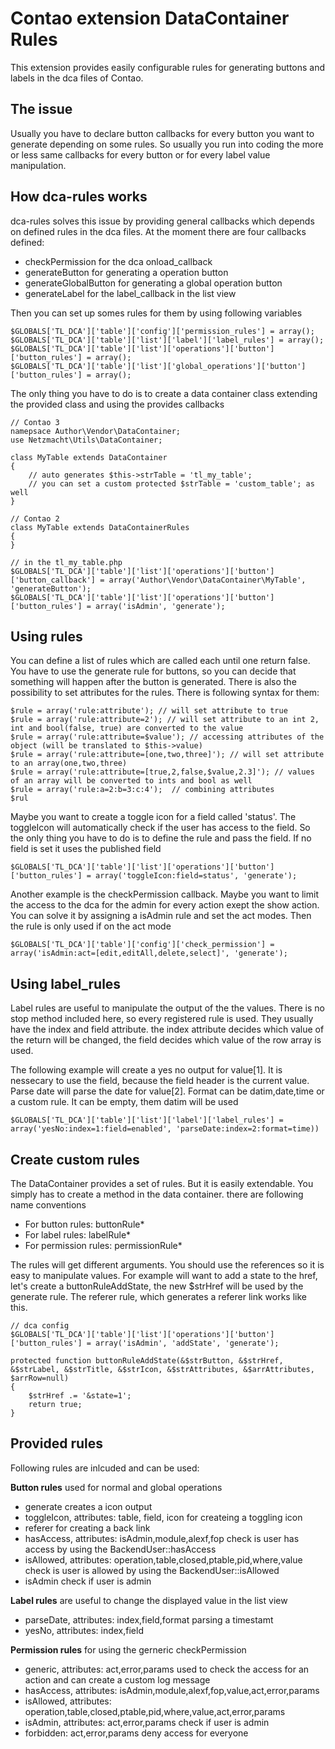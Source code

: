 Contao extension DataContainer Rules
=========

This extension provides easily configurable rules for generating buttons and labels in the dca files of Contao.

The issue
--------

Usually you have to declare button callbacks for every button you want to generate depending on some rules. 
So usually you run into coding the more or less same callbacks for every button or for every label value
manipulation.

How dca-rules works
--------

dca-rules solves this issue by providing general callbacks which depends on defined rules in the dca files. At
the moment there are four callbacks defined:

* checkPermission 		for the dca onload_callback
* generateButton		for generating a operation button
* generateGlobalButton 	for generating a global operation button
* generateLabel			for the label_callback in the list view

Then you can set up somes rules for them by using following variables

	$GLOBALS['TL_DCA']['table']['config']['permission_rules'] = array();
	$GLOBALS['TL_DCA']['table']['list']['label']['label_rules'] = array();
	$GLOBALS['TL_DCA']['table']['list']['operations']['button']['button_rules'] = array();
	$GLOBALS['TL_DCA']['table']['list']['global_operations']['button']['button_rules'] = array();

The only thing you have to do is to create a data container class extending the provided class and using the 
provides callbacks

	// Contao 3
	namepsace Author\Vendor\DataContainer;
	use Netzmacht\Utils\DataContainer;
	
	class MyTable extends DataContainer
	{
		// auto generates $this->strTable = 'tl_my_table';
		// you can set a custom protected $strTable = 'custom_table'; as well  
	}

	// Contao 2
	class MyTable extends DataContainerRules
	{
	}
	
	// in the tl_my_table.php
	$GLOBALS['TL_DCA']['table']['list']['operations']['button']['button_callback'] = array('Author\Vendor\DataContainer\MyTable', 'generateButton');
	$GLOBALS['TL_DCA']['table']['list']['operations']['button']['button_rules'] = array('isAdmin', 'generate');
	
Using rules
------

You can define a list of rules which are called each until one return false. You have to use the generate rule for buttons, so you can decide that
something will happen after the button is generated. There is also the possibility to set attributes for the rules. There is following syntax for
them:

	$rule = array('rule:attribute'); // will set attribute to true
	$rule = array('rule:attribute=2'); // will set attribute to an int 2, int and bool(false, true) are converted to the value
	$rule = array('rule:attribute=$value'); // accessing attributes of the object (will be translated to $this->value)
	$rule = array('rule:attribute=[one,two,three]'); // will set attribute to an array(one,two,three)
	$rule = array('rule:attribute=[true,2,false,$value,2.3]'); // values of an array will be converted to ints and bool as well
	$rule = array('rule:a=2:b=3:c:4');	// combining attributes
	$rul

Maybe you want to create a toggle icon for a field called 'status'. The toggleIcon will automatically check if the user has access to the field. So
the only thing you have to do is to define the rule and pass the field. If no field is set it uses the published field

	$GLOBALS['TL_DCA']['table']['list']['operations']['button']['button_rules'] = array('toggleIcon:field=status', 'generate');

Another example is the checkPermission callback. Maybe you want to limit the access to the dca for the admin for every action exept the show action.
You can solve it by assigning a isAdmin rule and set the act modes. Then the rule is only used if on the act mode

	$GLOBALS['TL_DCA']['table']['config']['check_permission'] = array('isAdmin:act=[edit,editAll,delete,select]', 'generate');
	
Using label_rules
------

Label rules are useful to manipulate the output of the the values. There is no stop method included here, so every registered rule is used. They usually
have the index and field attribute. the index attribute decides which value of the return will be changed, the field decides which value of the row array is used.

The following example will create a yes no output for value[1]. It is nessecary to use the field, because the field header is the current value. Parse date will parse
the date for value[2]. Format can be datim,date,time or a custom rule. It can be empty, them datim will be used

	$GLOBALS['TL_DCA']['table']['list']['label']['label_rules'] = array('yesNo:index=1:field=enabled', 'parseDate:index=2:format=time))
	
Create custom rules
------

The DataContainer provides a set of rules. But it is easily extendable. You simply has to create a method in the data container. there are following
name conventions

* For button rules: buttonRule* 
* For label rules: labelRule*
* For permission rules: permissionRule*

The rules will get different arguments. You should use the references so it is easy to manipulate values. For example will want to add a state to the href,
let's create a buttonRuleAddState, the new $strHref will be used by the generate rule. The referer rule, which generates a referer link works like this.

	// dca config
	$GLOBALS['TL_DCA']['table']['list']['operations']['button']['button_rules'] = array('isAdmin', 'addState', 'generate');

	protected function buttonRuleAddState(&$strButton, &$strHref, &$strLabel, &$strTitle, &$strIcon, &$strAttributes, &$arrAttributes, $arrRow=null)
	{
		$strHref .= '&state=1';
		return true;
	}
	
Provided rules
------

Following rules are inlcuded and can be used:

__Button rules__
used for normal and global operations

* generate											creates a icon output
* toggleIcon, attributes: table, field, icon		for createing a toggling icon
* referer											for creating a back link
* hasAccess, attributes: isAdmin,module,alexf,fop	check is user has access by using the BackendUser::hasAccess
* isAllowed, attributes: operation,table,closed,ptable,pid,where,value	check is user is allowed by using the BackendUser::isAllowed
* isAdmin											check if user is admin

__Label rules__
are useful to change the displayed value in the list view

* parseDate, attributes: index,field,format			parsing a timestamt
* yesNo, attributes: index,field

__Permission rules__
for using the gerneric checkPermission

* generic, attributes: act,error,params				used to check the access for an action and can create a custom log message
* hasAccess, attributes: isAdmin,module,alexf,fop,value,act,error,params
* isAllowed, attributes: operation,table,closed,ptable,pid,where,value,act,error,params
* isAdmin, attributes: act,error,params				check if user is admin
* forbidden: act,error,params						deny access for everyone